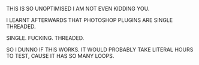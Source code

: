 THIS IS SO UNOPTIMISED I AM NOT EVEN KIDDING YOU.

I LEARNT AFTERWARDS THAT PHOTOSHOP PLUGINS ARE SINGLE THREADED.

SINGLE. FUCKING. THREADED.

SO I DUNNO IF THIS WORKS. IT WOULD PROBABLY TAKE LITERAL HOURS TO TEST, CAUSE IT HAS SO MANY LOOPS.
